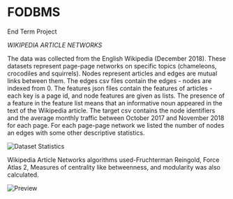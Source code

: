 # FODBMS
End Term Project

*WIKIPEDIA ARTICLE NETWORKS*

The data was collected from the English Wikipedia (December 2018). 
These datasets represent page-page networks on specific topics (chameleons, crocodiles and squirrels). 
Nodes represent articles and edges are mutual links between them.
The edges csv files contain the edges - nodes are indexed from 0.
The features json files contain the features of articles - each key is a page id, and node features are given as lists.
The presence of a feature in the feature list means that an informative noun appeared in the text of the Wikipedia article.
The target csv contains the node identifiers and the average monthly traffic between October 2017 and November 2018 for each page.
For each page-page network we listed the number of nodes an edges with some other descriptive statistics.

![Dataset Statistics](https://user-images.githubusercontent.com/93217990/163681263-53ec0b06-cf81-4c3e-afee-791ec0e99aa9.jpeg)

Wikipedia Article Networks algorithms used-Fruchterman Reingold, Force Atlas 2, Measures of centrality like betweenness, and modularity was also calculated.

![Preview](https://user-images.githubusercontent.com/93217990/163681457-e3e66a7c-d23e-40a1-8d36-f2cf68198d5b.jpeg)
